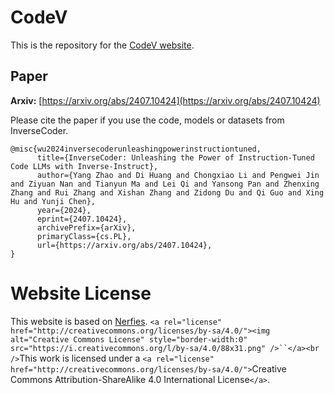 # CodeV

This is the repository for the [CodeV website](https://iprc-dip.github.io/CodeV).

## Paper

**Arxiv:** [https://arxiv.org/abs/2407.10424](https://arxiv.org/abs/2407.10424)

Please cite the paper if you use the code, models or datasets from InverseCoder.

```
@misc{wu2024inversecoderunleashingpowerinstructiontuned,
      title={InverseCoder: Unleashing the Power of Instruction-Tuned Code LLMs with Inverse-Instruct}, 
      author={Yang Zhao and Di Huang and Chongxiao Li and Pengwei Jin and Ziyuan Nan and Tianyun Ma and Lei Qi and Yansong Pan and Zhenxing Zhang and Rui Zhang and Xishan Zhang and Zidong Du and Qi Guo and Xing Hu and Yunji Chen},
      year={2024},
      eprint={2407.10424},
      archivePrefix={arXiv},
      primaryClass={cs.PL},
      url={https://arxiv.org/abs/2407.10424}, 
}
```

# Website License

This website is based on [Nerfies](https://nerfies.github.io/).
`<a rel="license" href="http://creativecommons.org/licenses/by-sa/4.0/"><img alt="Creative Commons License" style="border-width:0" src="https://i.creativecommons.org/l/by-sa/4.0/88x31.png" />``</a><br />`This work is licensed under a `<a rel="license" href="http://creativecommons.org/licenses/by-sa/4.0/">`Creative Commons Attribution-ShareAlike 4.0 International License`</a>`.
